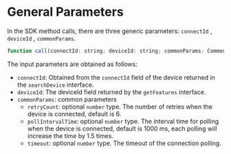 # General Parameters

In the SDK method calls, there are three generic parameters: `connectId` , `deviceId` , `commonParams`.

```javascript
function call(connectId: string; deviceId: string; commonParams: CommonParams)
```



The input parameters are obtained as follows:

* `connectId`: Obtained from the `connectId` field of the device returned in the `searchDevice` interface.&#x20;
* `deviceId`: The deviceId field returned by the `getFeatures` interface.&#x20;
* `commonParams`: common parameters&#x20;
  * `retryCount`: optional `number` type. The number of retries when the device is connected, default is 6.&#x20;
  * `pollIntervalTime`: optional `number` type. The interval time for polling when the device is connected, default is 1000 ms, each polling will increase the time by 1.5 times.&#x20;
  * `timeout`: optional `number` type. The timeout of the connection polling.
